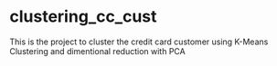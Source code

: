 # clustering_cc_cust
This is the project to cluster the credit card customer using K-Means Clustering and dimentional reduction with PCA
